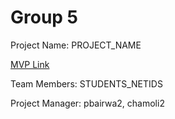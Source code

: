 # Group 5
Project Name: PROJECT_NAME

[MVP Link](https://docs.google.com/document/d/13tKaAO3F7389MCWfBkIF72iIuxsMlmps/edit)

Team Members: STUDENTS_NETIDS

Project Manager: pbairwa2, chamoli2
